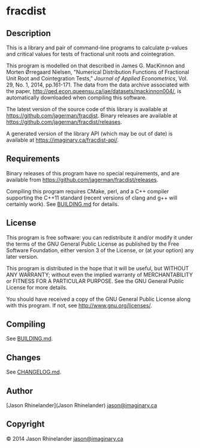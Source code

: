 # fracdist

## Description

This is a library and pair of command-line programs to calculate p-values and
critical values for tests of fractional unit roots and cointegration.

This program is modelled on that described in James G. MacKinnon and Morten
Ørregaard Nielsen, "Numerical Distribution Functions of Fractional Unit Root
and Cointegration Tests," *Journal of Applied Econometrics*, Vol. 29, No. 1,
2014, pp.161-171.  The data from the data archive associated with the paper,
http://qed.econ.queensu.ca/jae/datasets/mackinnon004/, is automatically
downloaded when compiling this software.

The latest version of the source code of this library is available at
https://github.com/jagerman/fracdist.  Binary releases are available at
https://github.com/jagerman/fracdist/releases.

A generated version of the library API (which may be out of date) is available
at https://imaginary.ca/fracdist-api/.

## Requirements

Binary releases of this program have no special requirements, and are available
from https://github.com/jagerman/fracdist/releases.

Compiling this program requires CMake, perl, and a C++ compiler supporting the
C++11 standard (recent versions of clang and g++ will certainly work).  See
[BUILDING.md](BUILDING.md) for details.

## License

This program is free software: you can redistribute it and/or modify it under
the terms of the GNU General Public License as published by the Free Software
Foundation, either version 3 of the License, or (at your option) any later
version.

This program is distributed in the hope that it will be useful, but WITHOUT ANY
WARRANTY; without even the implied warranty of MERCHANTABILITY or FITNESS FOR A
PARTICULAR PURPOSE.  See the GNU General Public License for more details.

You should have received a copy of the GNU General Public License along with
this program.  If not, see <http://www.gnu.org/licenses/>.

## Compiling

See [BUILDING.md](BUILDING.md).

## Changes

See [CHANGELOG.md](CHANGELOG.md).

## Author

[Jason Rhinelander](Jason Rhinelander) <jason@imaginary.ca>

## Copyright

© 2014 Jason Rhinelander <jason@imaginary.ca>
